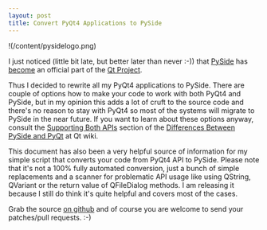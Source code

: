 ```yaml
---
layout: post
title: Convert PyQt4 Applications to PySide
---
```


!(/content/pysidelogo.png)

I just noticed (little bit late, but better later than never :-)) that [PySide](http://pyside.org/) has [become](http://www.pyside.org/2012/03/pyside-becomes-a-qt-add-on/) an official part of the [Qt Project](http://qt-project.org/).

Thus I decided to rewrite all my PyQt4 applications to PySide. There are couple of options how to make your code to work with both PyQt4 and PySide, but in my opinion this adds a lot of cruft to the source code and there's no reason to stay with PyQt4 so most of the systems will migrate to PySide in the near future. If you want to learn about these options anyway, consult the [Supporting Both APIs](http://qt-project.org/wiki/Differences_Between_PySide_and_PyQt#0e8e37084768b11e2d2c954a46594e12) section of the [Differences Between PySide and PyQt](http://qt-project.org/wiki/Differences_Between_PySide_and_PyQt) at Qt wiki.

This document has also been a very helpful source of information for my simple script that converts your code from PyQt4 API to PySide. Please note that it's not a 100% fully automated conversion, just a bunch of simple replacements and a scanner for problematic API usage like using QString, QVariant or the return value of QFileDialog methods. I am releasing it because I still do think it's quite helpful and covers most of the cases.

Grab the source [on github](https://github.com/prusnak/misc/tree/master/pysider) and of course you are welcome to send your patches/pull requests. :-)
